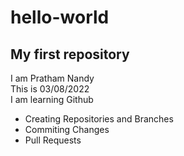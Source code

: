 # hello-world
## My first repository
I am Pratham Nandy\
This is 03/08/2022\
I am learning Github
- Creating Repositories and Branches
- Commiting Changes
- Pull Requests
